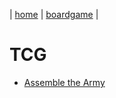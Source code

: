 | [home](http://windystudio.com/) | [boardgame](http://windystudio.com/boardgame/) |

# TCG
 * [Assemble the Army](assemble_the_army.md)
